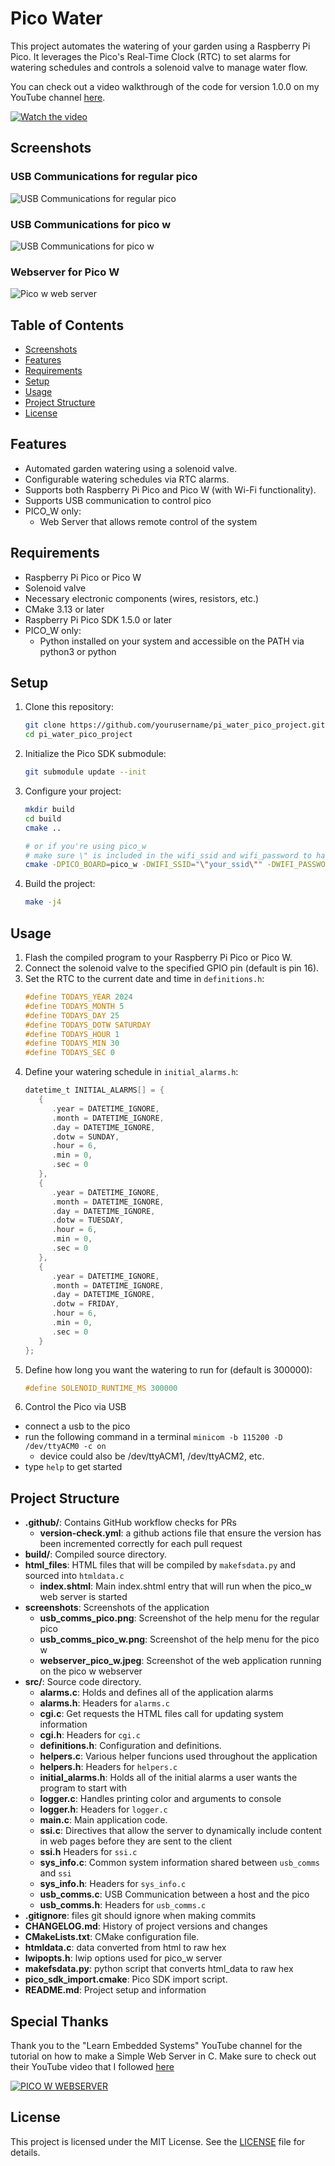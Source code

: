 # Pico Water

This project automates the watering of your garden using a Raspberry Pi Pico. It leverages the Pico's Real-Time Clock (RTC) to set alarms for watering schedules and controls a solenoid valve to manage water flow.

You can check out a video walkthrough of the code for version 1.0.0 on my YouTube channel [here](https://youtu.be/9xKd_dKpwEM?si=SkYf2hw4Hm9uImdd).

[![Watch the video](https://img.youtube.com/vi/9xKd_dKpwEM/maxresdefault.jpg)](https://youtu.be/9xKd_dKpwEM)

## Screenshots
### USB Communications for regular pico
![USB Communications for regular pico](screenshots/usb_comms_pico.png "USB Comms Pico")

### USB Communications for pico w
![USB Communications for pico w](screenshots/usb_comms_pico_w.png "USB Comms Pico W")

### Webserver for Pico W
![Pico w web server](screenshots/webserver_pico_w.jpeg "Webserver Pico W")

## Table of Contents
- [Screenshots](#screenshots)
- [Features](#features)
- [Requirements](#requirements)
- [Setup](#setup)
- [Usage](#usage)
- [Project Structure](#project-structure)
- [License](#license)

## Features
- Automated garden watering using a solenoid valve.
- Configurable watering schedules via RTC alarms.
- Supports both Raspberry Pi Pico and Pico W (with Wi-Fi functionality).
- Supports USB communication to control pico
- PICO_W only:
   - Web Server that allows remote control of the system

## Requirements
- Raspberry Pi Pico or Pico W
- Solenoid valve
- Necessary electronic components (wires, resistors, etc.)
- CMake 3.13 or later
- Raspberry Pi Pico SDK 1.5.0 or later
- PICO_W only: 
   - Python installed on your system and accessible on the PATH via python3 or python

## Setup
1. Clone this repository:
   ```bash
   git clone https://github.com/yourusername/pi_water_pico_project.git
   cd pi_water_pico_project
   ```

2. Initialize the Pico SDK submodule:
   ```bash
   git submodule update --init
   ```

3. Configure your project:
   ```bash
   mkdir build
   cd build
   cmake ..

   # or if you're using pico_w
   # make sure \" is included in the wifi_ssid and wifi_password to have quotes inside the quotes
   cmake -DPICO_BOARD=pico_w -DWIFI_SSID="\"your_ssid\"" -DWIFI_PASSWORD="\"your_password\"" ..
   ```

4. Build the project:
   ```bash
   make -j4
   ```

## Usage
1. Flash the compiled program to your Raspberry Pi Pico or Pico W.
2. Connect the solenoid valve to the specified GPIO pin (default is pin 16).
3. Set the RTC to the current date and time in `definitions.h`:
   ```c
   #define TODAYS_YEAR 2024
   #define TODAYS_MONTH 5
   #define TODAYS_DAY 25
   #define TODAYS_DOTW SATURDAY
   #define TODAYS_HOUR 1
   #define TODAYS_MIN 30
   #define TODAYS_SEC 0
   ```
4. Define your watering schedule in `initial_alarms.h`:
   ```c
   datetime_t INITIAL_ALARMS[] = {
      { 
         .year = DATETIME_IGNORE, 
         .month = DATETIME_IGNORE, 
         .day = DATETIME_IGNORE, 
         .dotw = SUNDAY, 
         .hour = 6, 
         .min = 0, 
         .sec = 0 
      },
      { 
         .year = DATETIME_IGNORE,
         .month = DATETIME_IGNORE, 
         .day = DATETIME_IGNORE, 
         .dotw = TUESDAY, 
         .hour = 6, 
         .min = 0, 
         .sec = 0 
      },
      { 
         .year = DATETIME_IGNORE, 
         .month = DATETIME_IGNORE, 
         .day = DATETIME_IGNORE, 
         .dotw = FRIDAY, 
         .hour = 6, 
         .min = 0, 
         .sec = 0 
      }
   };
   ```
5. Define how long you want the watering to run for (default is 300000):
    ```c
    #define SOLENOID_RUNTIME_MS 300000
    ```
6. Control the Pico via USB
  * connect a usb to the pico
  * run the following command in a terminal  `minicom -b 115200 -D /dev/ttyACM0 -c on`
    * device could also be /dev/ttyACM1, /dev/ttyACM2, etc.
  * type `help` to get started

## Project Structure
- **.github/**: Contains GitHub workflow checks for PRs
  - **version-check.yml**: a github actions file that ensure the version has been incremented correctly for each pull request
- **build/**: Compiled source directory.
- **html_files**: HTML files that will be compiled by `makefsdata.py` and sourced into `htmldata.c`
  - **index.shtml**: Main index.shtml entry that will run when the pico_w web server is started
- **screenshots**: Screenshots of the application
  - **usb_comms_pico.png**: Screenshot of the help menu for the regular pico
  - **usb_comms_pico_w.png**: Screenshot of the help menu for the pico w
  - **webserver_pico_w.jpeg**: Screenshot of the web application running on the pico w webserver
- **src/**: Source code directory.
  - **alarms.c**: Holds and defines all of the application alarms
  - **alarms.h**: Headers for `alarms.c`
  - **cgi.c**: Get requests the HTML files call for updating system information
  - **cgi.h**: Headers for `cgi.c`
  - **definitions.h**: Configuration and definitions.
  - **helpers.c**: Various helper funcions used throughout the application
  - **helpers.h**: Headers for `helpers.c`
  - **initial_alarms.h**: Holds all of the initial alarms a user wants the program to start with
  - **logger.c**: Handles printing color and arguments to console
  - **logger.h**: Headers for `logger.c`
  - **main.c**: Main application code.
  - **ssi.c**: Directives that allow the server to dynamically include content in web pages before they are sent to the client
  - **ssi.h** Headers for `ssi.c`
  - **sys_info.c**: Common system information shared between `usb_comms` and `ssi`
  - **sys_info.h**: Headers for `sys_info.c`
  - **usb_comms.c**: USB Communication between a host and the pico
  - **usb_comms.h**: Headers for `usb_comms.c`
- **.gitignore**: files git should ignore when making commits
- **CHANGELOG.md**: History of project versions and changes
- **CMakeLists.txt**: CMake configuration file.
- **htmldata.c**: data converted from html to raw hex
- **lwipopts.h**: lwip options used for pico_w server
- **makefsdata.py**: python script that converts html_data to raw hex
- **pico_sdk_import.cmake**: Pico SDK import script.
- **README.md**: Project setup and information

## Special Thanks
Thank you to the "Learn Embedded Systems" YouTube channel for the tutorial on how to make a Simple Web Server in C. 
Make sure to check out their YouTube video that I followed [here](https://youtu.be/C_O0MXGBHsw?si=Nnk5kwAcImsK2u_w)

[![PICO W WEBSERVER](https://img.youtube.com/vi/C_O0MXGBHsw/maxresdefault.jpg)](https://youtu.be/C_O0MXGBHsw)

## License
This project is licensed under the MIT License. See the [LICENSE](https://opensource.org/license/mit) file for details.